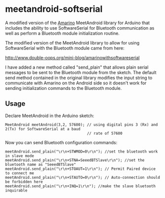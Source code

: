 meetandroid-softserial
======================

A modified version of the [Amarino](http://www.amarino-toolkit.net/) MeetAndroid library for Arduino that includes the ability to use SoftwareSerial for Bluetooth communication as well as perform a Bluetooth module initialization routine. 

The modified version of the MeetAndroid library to allow for using SoftwareSerial with the Bluetooth module came from here:

http://www.double-oops.org/mini-blog/amarinowithsoftwareserial

I have added a new method called "send_plain" that allows plain serial messages to be sent to the Bluetooth module from the sketch. The default send method contained in the original library modifies the input string to communicate with Amarino on the Android side so it doesn't work for sending initialization commands to the Bluetooth module.

Usage
-----

Declare MeetAndroid in the Arduino sketch:

	MeetAndroid meetAndroid(3,2, 57600); // using digital pins 3 (Rx) and 2(Tx) for SoftwareSerial at a baud
										 // rate of 57600

Now you can send Bluetooth configuration commands:

	meetAndroid.send_plain("\r\n+STWMOD=0\r\n"); //set the bluetooth work in slave mode
	meetAndroid.send_plain("\r\n+STNA=SeeedBTSlave\r\n"); //set the bluetooth name as "SeeedBTSlave"
	meetAndroid.send_plain("\r\n+STOAUT=1\r\n"); // Permit Paired device to connect me
	meetAndroid.send_plain("\r\n+STAUTO=0\r\n"); // Auto-connection should be forbidden here
 	meetAndroid.send_plain("\r\n+INQ=1\r\n"); //make the slave bluetooth inquirable